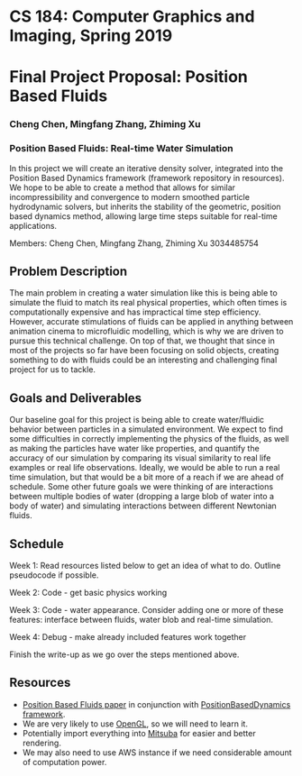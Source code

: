 
CS 184: Computer Graphics and Imaging, Spring 2019
==================================================

Final Project Proposal: Position Based Fluids
=============================================

### Cheng Chen, Mingfang Zhang, Zhiming Xu

### Position Based Fluids: Real-time Water Simulation

In this project we will create an iterative density solver, integrated into the Position Based Dynamics framework (framework repository in resources). We hope to be able to create a method that allows for similar incompressibility and convergence to modern smoothed particle hydrodynamic solvers, but inherits the stability of the geometric, position based dynamics method, allowing large time steps suitable for real-time applications.

Members: Cheng Chen, Mingfang Zhang, Zhiming Xu 3034485754

Problem Description
-------------------

The main problem in creating a water simulation like this is being able to simulate the fluid to match its real physical properties, which often times is computationally expensive and has impractical time step efficiency. However, accurate stimulations of fluids can be applied in anything between animation cinema to microfluidic modelling, which is why we are driven to pursue this technical challenge. On top of that, we thought that since in most of the projects so far have been focusing on solid objects, creating something to do with fluids could be an interesting and challenging final project for us to tackle.

Goals and Deliverables
----------------------

Our baseline goal for this project is being able to create water/fluidic behavior between particles in a simulated environment. We expect to find some difficulties in correctly implementing the physics of the fluids, as well as making the particles have water like properties, and quantify the accuracy of our simulation by comparing its visual similarity to real life examples or real life observations. Ideally, we would be able to run a real time simulation, but that would be a bit more of a reach if we are ahead of schedule. Some other future goals we were thinking of are interactions between multiple bodies of water (dropping a large blob of water into a body of water) and simulating interactions between different Newtonian fluids.

Schedule
--------

Week 1: Read resources listed below to get an idea of what to do. Outline pseudocode if possible.

Week 2: Code - get basic physics working

Week 3: Code - water appearance. Consider adding one or more of these features: interface between fluids, water blob and real-time simulation.

Week 4: Debug - make already included features work together

Finish the write-up as we go over the steps mentioned above.

Resources
---------

*   [Position Based Fluids paper](http://mmacklin.com/pbf_sig_preprint.pdf) in conjunction with [PositionBasedDynamics framework](https://github.com/InteractiveComputerGraphics/PositionBasedDynamics).
*   We are very likely to use [OpenGL](http://www.opengl-tutorial.org/), so we will need to learn it.
*   Potentially import everything into [Mitsuba](http://www.mitsuba-renderer.org/) for easier and better rendering.
*   We may also need to use AWS instance if we need considerable amount of computation power.
